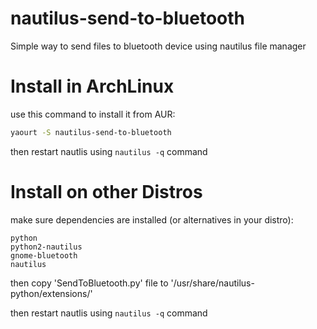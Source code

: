 # nautilus-send-to-bluetooth

Simple way to send files to bluetooth device using nautilus file manager

# Install in ArchLinux
use this command to install it from AUR:

```bash
yaourt -S nautilus-send-to-bluetooth
```

then restart nautlis using `nautilus -q` command

# Install on other Distros
make sure dependencies are installed (or alternatives in your distro):

```
python
python2-nautilus
gnome-bluetooth
nautilus
```

then copy 'SendToBluetooth.py' file to '/usr/share/nautilus-python/extensions/'

then restart nautlis using `nautilus -q` command
